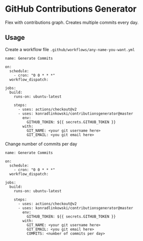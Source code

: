 # GitHub Contributions Generator
Flex with contributions graph. Creates multiple commits every day.

## Usage
Create a workflow file `.github/workflows/any-name-you-want.yml`
```
name: Generate Commits

on:
  schedule:
    - cron: "0 0 * * *"
  workflow_dispatch:

jobs:
  build:
    runs-on: ubuntu-latest

    steps:
      - uses: actions/checkout@v2
      - uses: konradlinkowski/contributionsgenerator@master
        env:
          GITHUB_TOKEN: ${{ secrets.GITHUB_TOKEN }}
        with:
          GIT_NAME: <your git username here>
          GIT_EMAIL: <you git email here>
```

Change number of commits per day
```
name: Generate Commits

on:
  schedule:
    - cron: "0 0 * * *"
  workflow_dispatch:

jobs:
  build:
    runs-on: ubuntu-latest

    steps:
      - uses: actions/checkout@v2
      - uses: konradlinkowski/contributionsgenerator@master
        env:
          GITHUB_TOKEN: ${{ secrets.GITHUB_TOKEN }}
        with:
          GIT_NAME: <your git username here>
          GIT_EMAIL: <you git email here>
          COMMITS: <number of commits per day>
```
